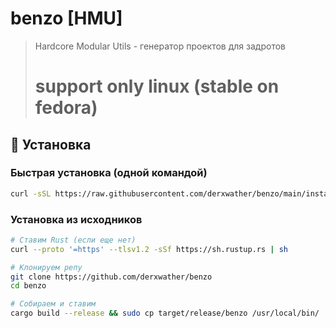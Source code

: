 # benzo [HMU]
> Hardcore Modular Utils - генератор проектов для задротов
># support only linux (stable on fedora)

## 🚀 Установка

### Быстрая установка (одной командой)
```bash
curl -sSL https://raw.githubusercontent.com/derxwather/benzo/main/install.sh | bash
```

### Установка из исходников
```bash
# Ставим Rust (если еще нет)
curl --proto '=https' --tlsv1.2 -sSf https://sh.rustup.rs | sh

# Клонируем репу
git clone https://github.com/derxwather/benzo
cd benzo

# Собираем и ставим
cargo build --release && sudo cp target/release/benzo /usr/local/bin/
```
